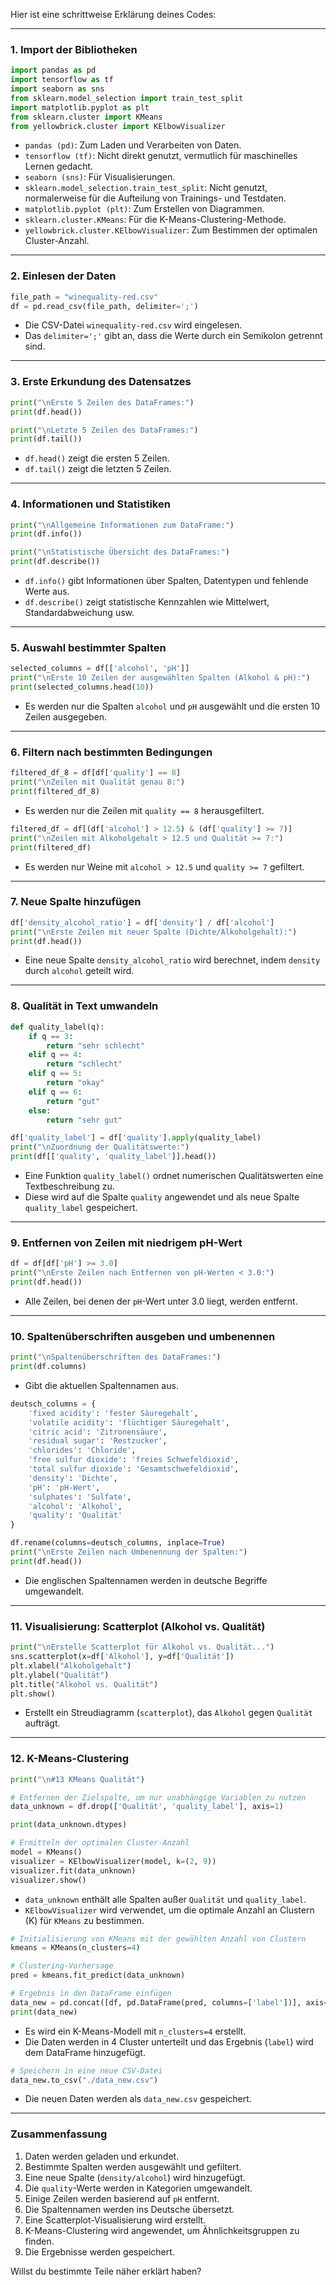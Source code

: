 Hier ist eine schrittweise Erklärung deines Codes:

---

### **1. Import der Bibliotheken**
```python
import pandas as pd
import tensorflow as tf
import seaborn as sns
from sklearn.model_selection import train_test_split
import matplotlib.pyplot as plt
from sklearn.cluster import KMeans
from yellowbrick.cluster import KElbowVisualizer
```
- `pandas (pd)`: Zum Laden und Verarbeiten von Daten.
- `tensorflow (tf)`: Nicht direkt genutzt, vermutlich für maschinelles Lernen gedacht.
- `seaborn (sns)`: Für Visualisierungen.
- `sklearn.model_selection.train_test_split`: Nicht genutzt, normalerweise für die Aufteilung von Trainings- und Testdaten.
- `matplotlib.pyplot (plt)`: Zum Erstellen von Diagrammen.
- `sklearn.cluster.KMeans`: Für die K-Means-Clustering-Methode.
- `yellowbrick.cluster.KElbowVisualizer`: Zum Bestimmen der optimalen Cluster-Anzahl.

---

### **2. Einlesen der Daten**
```python
file_path = "winequality-red.csv"
df = pd.read_csv(file_path, delimiter=';')
```
- Die CSV-Datei `winequality-red.csv` wird eingelesen.
- Das `delimiter=';'` gibt an, dass die Werte durch ein Semikolon getrennt sind.

---

### **3. Erste Erkundung des Datensatzes**
```python
print("\nErste 5 Zeilen des DataFrames:")
print(df.head())

print("\nLetzte 5 Zeilen des DataFrames:")
print(df.tail())
```
- `df.head()` zeigt die ersten 5 Zeilen.
- `df.tail()` zeigt die letzten 5 Zeilen.

---

### **4. Informationen und Statistiken**
```python
print("\nAllgemeine Informationen zum DataFrame:")
print(df.info())

print("\nStatistische Übersicht des DataFrames:")
print(df.describe())
```
- `df.info()` gibt Informationen über Spalten, Datentypen und fehlende Werte aus.
- `df.describe()` zeigt statistische Kennzahlen wie Mittelwert, Standardabweichung usw.

---

### **5. Auswahl bestimmter Spalten**
```python
selected_columns = df[['alcohol', 'pH']]
print("\nErste 10 Zeilen der ausgewählten Spalten (Alkohol & pH):")
print(selected_columns.head(10))
```
- Es werden nur die Spalten `alcohol` und `pH` ausgewählt und die ersten 10 Zeilen ausgegeben.

---

### **6. Filtern nach bestimmten Bedingungen**
```python
filtered_df_8 = df[df['quality'] == 8]
print("\nZeilen mit Qualität genau 8:")
print(filtered_df_8)
```
- Es werden nur die Zeilen mit `quality == 8` herausgefiltert.

```python
filtered_df = df[(df['alcohol'] > 12.5) & (df['quality'] >= 7)]
print("\nZeilen mit Alkoholgehalt > 12.5 und Qualität >= 7:")
print(filtered_df)
```
- Es werden nur Weine mit `alcohol > 12.5` und `quality >= 7` gefiltert.

---

### **7. Neue Spalte hinzufügen**
```python
df['density_alcohol_ratio'] = df['density'] / df['alcohol']
print("\nErste Zeilen mit neuer Spalte (Dichte/Alkoholgehalt):")
print(df.head())
```
- Eine neue Spalte `density_alcohol_ratio` wird berechnet, indem `density` durch `alcohol` geteilt wird.

---

### **8. Qualität in Text umwandeln**
```python
def quality_label(q):
    if q == 3:
        return "sehr schlecht"
    elif q == 4:
        return "schlecht"
    elif q == 5:
        return "okay"
    elif q == 6:
        return "gut"
    else:
        return "sehr gut"

df['quality_label'] = df['quality'].apply(quality_label)
print("\nZuordnung der Qualitätswerte:")
print(df[['quality', 'quality_label']].head())
```
- Eine Funktion `quality_label()` ordnet numerischen Qualitätswerten eine Textbeschreibung zu.
- Diese wird auf die Spalte `quality` angewendet und als neue Spalte `quality_label` gespeichert.

---

### **9. Entfernen von Zeilen mit niedrigem pH-Wert**
```python
df = df[df['pH'] >= 3.0]
print("\nErste Zeilen nach Entfernen von pH-Werten < 3.0:")
print(df.head())
```
- Alle Zeilen, bei denen der `pH`-Wert unter 3.0 liegt, werden entfernt.

---

### **10. Spaltenüberschriften ausgeben und umbenennen**
```python
print("\nSpaltenüberschriften des DataFrames:")
print(df.columns)
```
- Gibt die aktuellen Spaltennamen aus.

```python
deutsch_columns = {
    'fixed acidity': 'fester Säuregehalt',
    'volatile acidity': 'flüchtiger Säuregehalt',
    'citric acid': 'Zitronensäure',
    'residual sugar': 'Restzucker',
    'chlorides': 'Chloride',
    'free sulfur dioxide': 'freies Schwefeldioxid',
    'total sulfur dioxide': 'Gesamtschwefeldioxid',
    'density': 'Dichte',
    'pH': 'pH-Wert',
    'sulphates': 'Sulfate',
    'alcohol': 'Alkohol',
    'quality': 'Qualität'
}

df.rename(columns=deutsch_columns, inplace=True)
print("\nErste Zeilen nach Umbenennung der Spalten:")
print(df.head())
```
- Die englischen Spaltennamen werden in deutsche Begriffe umgewandelt.

---

### **11. Visualisierung: Scatterplot (Alkohol vs. Qualität)**
```python
print("\nErstelle Scatterplot für Alkohol vs. Qualität...")
sns.scatterplot(x=df['Alkohol'], y=df['Qualität'])
plt.xlabel("Alkoholgehalt")
plt.ylabel("Qualität")
plt.title("Alkohol vs. Qualität")
plt.show()
```
- Erstellt ein Streudiagramm (`scatterplot`), das `Alkohol` gegen `Qualität` aufträgt.

---

### **12. K-Means-Clustering**
```python
print("\n#13 KMeans Qualität")

# Entfernen der Zielspalte, um nur unabhängige Variablen zu nutzen
data_unknown = df.drop(['Qualität', 'quality_label'], axis=1)

print(data_unknown.dtypes)

# Ermitteln der optimalen Cluster-Anzahl
model = KMeans()
visualizer = KElbowVisualizer(model, k=(2, 9))
visualizer.fit(data_unknown)
visualizer.show()
```
- `data_unknown` enthält alle Spalten außer `Qualität` und `quality_label`.
- `KElbowVisualizer` wird verwendet, um die optimale Anzahl an Clustern (K) für `KMeans` zu bestimmen.

```python
# Initialisierung von KMeans mit der gewählten Anzahl von Clustern
kmeans = KMeans(n_clusters=4)

# Clustering-Vorhersage
pred = kmeans.fit_predict(data_unknown)

# Ergebnis in den DataFrame einfügen
data_new = pd.concat([df, pd.DataFrame(pred, columns=['label'])], axis=1)
print(data_new)
```
- Es wird ein K-Means-Modell mit `n_clusters=4` erstellt.
- Die Daten werden in 4 Cluster unterteilt und das Ergebnis (`label`) wird dem DataFrame hinzugefügt.

```python
# Speichern in eine neue CSV-Datei
data_new.to_csv("./data_new.csv")
```
- Die neuen Daten werden als `data_new.csv` gespeichert.

---

### **Zusammenfassung**
1. Daten werden geladen und erkundet.
2. Bestimmte Spalten werden ausgewählt und gefiltert.
3. Eine neue Spalte (`density/alcohol`) wird hinzugefügt.
4. Die `quality`-Werte werden in Kategorien umgewandelt.
5. Einige Zeilen werden basierend auf `pH` entfernt.
6. Die Spaltennamen werden ins Deutsche übersetzt.
7. Eine Scatterplot-Visualisierung wird erstellt.
8. K-Means-Clustering wird angewendet, um Ähnlichkeitsgruppen zu finden.
9. Die Ergebnisse werden gespeichert.

Willst du bestimmte Teile näher erklärt haben?
